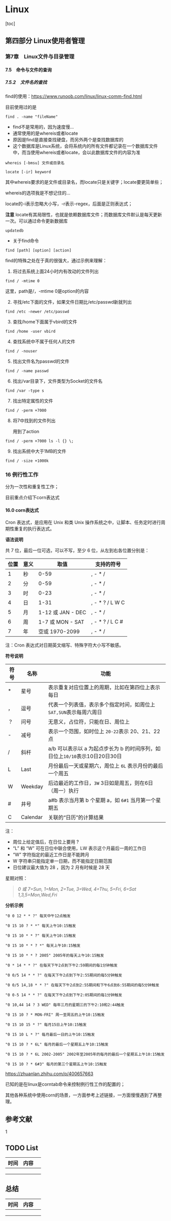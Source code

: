 # Linux

[toc]

## 第四部分 Linux使用者管理

### 第7章　Linux文件与目录管理

#### 7.5　命令与文件的查询

##### 7.5.2　文件名的查找

find的使用：https://www.runoob.com/linux/linux-comm-find.html

目前使用过的是

```shell
find . -name "fileName"
```

- find不是常用的，因为速度慢...
- 通常使用的是whereis或者locate
- 原因是find是直接查找硬盘，而另外两个是查找数据库的
- 这个数据库是Linux系统，会将系统内的所有文件都记录在一个数据库文件中，而当使用whereis或者locate，会以此数据库文件的内容为准

```shell
whereis [-bmsu] 文件或目录名

locate [-ir] keyword
```

其中whereis要求的是文件或目录名，而locate只是关键字；locate要更简单些；

whereis的选项我是不想记住的...

locate的-i表示忽略大小写，-r表示-regex，后面是正则表达式；

**注意** locate有其局限性，也就是依赖数据库文件；而数据库文件默认是每天更新一次。可以通过命令更新数据库

```shell
updatedb
```

- 关于find命令

```shell
find [path] [option] [action]
```

find的特殊之处在于真的很强大，通过示例来理解：

1. 将过去系统上面24小时内有改动的文件列出

```shell
find / -mtime 0
```

这里，path是/，-mtime 0是option的内容

2. 寻找/etc下面的文件，如果文件日期比/etc/passwd新就列出

```shell
find /etc -newer /etc/passwd
```

3. 查找/home下面属于vbird的文件

```shell
find /home -user vbird
```

4. 查找系统中不属于任何人的文件

```shell
find / -nouser
```

5. 找出文件名为passwd的文件

```shell
find / -name passwd
```

6. 找出/var目录下，文件类型为Socket的文件名

```shell
find /var -type s
```

7. 找出特定属性的文件

```shell
find / -perm +7000
```

8. 将7中找到的文件列出

   用到了action

```shell
find / -perm +7000 ls -l {} \;
```

9. 找出系统中大于1MB的文件

```shell
find / -size +1000k
```



### 16 例行性工作

分为一次性和重复性工作；

目前重点介绍下corn表达式

#### 16.0 corn表达式

Cron 表达式，是应用在 Unix 和类 Unix 操作系统之中，让脚本、任务定时进行周期性重复的执行表达式。

**语法说明**

共 7 位，最后一位可选，可以不写，至少 6 位，从左到右各位置分别是：

| 位置 | 意义 | 取值              | 支持的符号      |
| ---- | ---- | ----------------- | --------------- |
| 1    | 秒   | 0-59              | , - * /         |
| 2    | 分   | 0-59              | , - * /         |
| 3    | 时   | 0-23              | , - * /         |
| 4    | 日   | 1-31              | , - * ? / L W C |
| 5    | 月   | 1-12 或 JAN - DEC | , - * /         |
| 6    | 周   | 1-7 或 MON - SAT  | , - * ? / L C # |
| 7    | 年   | 空或 1970-2099    | , - * /         |

注：Cron 表达式对日期英文缩写、特殊字符大小写不敏感。

**符号说明**

| 符号 | 名称     | 功能                                                         |
| ---- | -------- | ------------------------------------------------------------ |
| *    | 星号     | 表示重复对应位置上的周期，比如在第四位上表示每日             |
| ，   | 逗号     | 代表一个列表值，表示多个指定时间，如周位上`SAT,SUN`表示每周六周日 |
| ？   | 问号     | 无意义，占位符，只能在日、周位上                             |
| -    | 减号     | 表示一个范围，如时位上 `20-22`表示 20、21、22点              |
| /    | 斜杆     | a/b 可以表示以 a 为起点步长为 b 的时间序列，如日位上`10/10`表示10日20日30日 |
| L    | Last     | 月份最后一天或星期六，周位上 `6L` 表示月份的最后一个周五     |
| W    | Weekday  | 后边最近的工作日，`3W` 3日如是周五，则在6日（周一）执行      |
| #    | 井号     | a#b 表示当月第 b 个星期 a，如 `6#1` 当月第一个星期五         |
| C    | Calendar | 关联的“日历”的计算结果                                       |

注：

- 周位上给定值后，在日位上要用 ?
- “L” 和 “W” 可在日位中联合使用，LW 表示这个月最后一周的工作日
- “W” 字符指定的最近工作日是不能跨月
- W 字符串只能指定单一日期，而不能指定日期范围
- 日位建议最大值为 28 ，因为 2 月有时候是 28 天

星期对照：

> *0 或 7=Sun, 1=Mon, 2=Tue, 3=Wed, 4=Thu, 5=Fri, 6=Sat* *1,3,5=Mon,Wed,Fri*

**分析示例**

```
"0 0 12 * * ?" 每天中午12点触发

"0 15 10 ? * *" 每天上午10:15触发

"0 15 10 * * ?" 每天上午10:15触发

"0 15 10 * * ? *" 每天上午10:15触发

"0 15 10 * * ? 2005" 2005年的每天上午10:15触发

"0 * 14 * * ?" 在每天下午2点到下午2:59期间的每1分钟触发

"0 0/5 14 * * ?" 在每天下午2点到下午2:55期间的每5分钟触发

"0 0/5 14,18 * * ?" 在每天下午2点到2:55期间和下午6点到6:55期间的每5分钟触发

"0 0-5 14 * * ?" 在每天下午2点到下午2:05期间的每1分钟触发

"0 10,44 14 ? 3 WED" 每年三月的星期三的下午2:10和2:44触发

"0 15 10 ? * MON-FRI" 周一至周五的上午10:15触发

"0 15 10 15 * ?" 每月15日上午10:15触发

"0 15 10 L * ?" 每月最后一日的上午10:15触发

"0 15 10 ? * 6L" 每月的最后一个星期五上午10:15触发

"0 15 10 ? * 6L 2002-2005" 2002年至2005年的每月的最后一个星期五上午10:15触发

"0 15 10 ? * 6#3" 每月的第三个星期五上午10:15触发
```

https://zhuanlan.zhihu.com/p/400657663

已知的是在linux是corntab命令来控制例行性工作的配置的；

其他各种系统中使用corn的场景，一方面参考上述链接，一方面慢慢遇到了再整理。

## 参考文献

1 



## TODO List

| 时间 | 内容 |      |
| ---- | ---- | ---- |
|      |      |      |
|      |      |      |
|      |      |      |



## 总结

| 时间 | 内容 |      |
| ---- | ---- | ---- |
|      |      |      |
|      |      |      |
|      |      |      |



